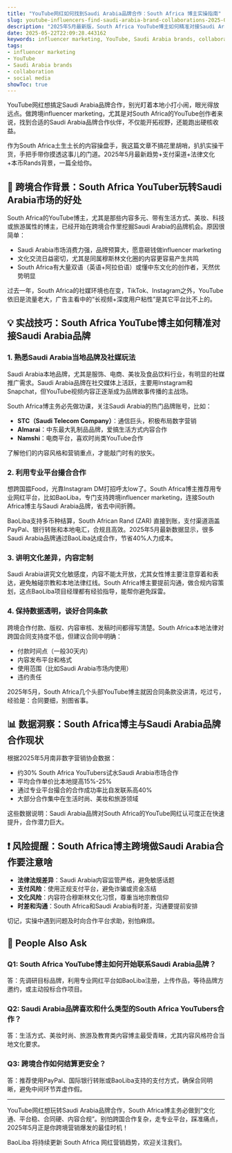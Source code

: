 ```yaml
---
title: "YouTube网红如何找到Saudi Arabia品牌合作：South Africa 博主实操指南"
slug: youtube-influencers-find-saudi-arabia-brand-collaborations-2025-05-22
description: "2025年5月最新版，South Africa YouTube博主如何精准对接Saudi Arabia品牌，实现跨境influencer marketing合作，实战经验全揭秘。"
date: 2025-05-22T22:09:28.443162
keywords: influencer marketing, YouTube, Saudi Arabia brands, collaboration, social media
tags:
- influencer marketing
- YouTube
- Saudi Arabia brands
- collaboration
- social media
showToc: true
---
```


YouTube网红想搞定Saudi Arabia品牌合作，别光盯着本地小打小闹，眼光得放远点。做跨境influencer marketing，尤其是对South Africa的YouTube创作者来说，找到合适的Saudi Arabia品牌合作伙伴，不仅能开拓视野，还能跑出硬核收益。

作为South Africa土生土长的内容操盘手，我这篇文章不搞花里胡哨，扒扒实操干货，手把手带你摸透这事儿的门道。2025年5月最新趋势+支付渠道+法律文化+本币Rands背景，一篇全给你。

## 📢 跨境合作背景：South Africa YouTuber玩转Saudi Arabia市场的好处

South Africa的YouTube博主，尤其是那些内容多元、带有生活方式、美妆、科技或旅游属性的博主，已经开始在跨境合作里挖掘Saudi Arabia的品牌机会。原因很简单：

- Saudi Arabia市场消费力强，品牌预算大，愿意砸钱做influencer marketing  
- 文化交流日益密切，尤其是同属穆斯林文化圈的内容更容易产生共鸣  
- South Africa有大量双语（英语+阿拉伯语）或懂中东文化的创作者，天然优势明显  

过去一年，South Africa的社媒环境也在变，TikTok、Instagram之外，YouTube依旧是流量老大，广告主看中的“长视频+深度用户粘性”是其它平台比不上的。

## 💡 实战技巧：South Africa YouTube博主如何精准对接Saudi Arabia品牌

### 1. 熟悉Saudi Arabia当地品牌及社媒玩法

Saudi Arabia本地品牌，尤其是服饰、电商、美妆及食品饮料行业，有明显的社媒推广需求。Saudi Arabia品牌在社交媒体上活跃，主要用Instagram和Snapchat，但YouTube视频内容正逐渐成为品牌故事传播的主战场。

South Africa博主务必先做功课，关注Saudi Arabia的热门品牌账号，比如：

- **STC（Saudi Telecom Company）**：通信巨头，积极布局数字营销  
- **Almarai**：中东最大乳制品品牌，爱搞生活方式内容合作  
- **Namshi**：电商平台，喜欢时尚类YouTube合作  

了解他们的内容风格和营销重点，才能敲门时有的放矢。

### 2. 利用专业平台撮合合作

想跨国揾Food，光靠Instagram DM打招呼太low了。South Africa博主推荐用专业网红平台，比如BaoLiba，专门支持跨境influencer marketing，连接South Africa博主与Saudi Arabia品牌，省去中间折腾。

BaoLiba支持多币种结算，South African Rand (ZAR) 直接到账，支付渠道涵盖PayPal、银行转账和本地电汇，合规且高效。2025年5月最新数据显示，很多Saudi Arabia品牌通过BaoLiba达成合作，节省40%人力成本。

### 3. 讲明文化差异，内容定制

Saudi Arabia讲究文化敏感度，内容不能太开放，尤其女性博主要注意穿着和表达，避免触碰宗教和本地法律红线。South Africa博主要提前沟通，做合规内容策划，这点BaoLiba项目经理都有经验指导，能帮你避免踩雷。

### 4. 保持数据透明，谈好合同条款

跨境合作付款、版权、内容审核、发稿时间都得写清楚。South Africa本地法律对跨国合同支持度不低，但建议合同中明确：

- 付款时间点（一般30天内）  
- 内容发布平台和格式  
- 使用范围（比如Saudi Arabia市场内使用）  
- 违约责任  

2025年5月，South Africa几个头部YouTube博主就因合同条款没讲清，吃过亏，经验是：合同要细，别图省事。

## 📊 数据洞察：South Africa博主与Saudi Arabia品牌合作现状

根据2025年5月南非数字营销协会数据：

- 约30% South Africa YouTubers试水Saudi Arabia市场合作  
- 平均合作单价比本地提高15%-25%  
- 通过专业平台撮合的合作成功率比自发联系高40%  
- 大部分合作集中在生活时尚、美妆和旅游领域  

这些数据说明：Saudi Arabia品牌对South Africa的YouTube网红认可度正在快速提升，合作潜力巨大。

## ❗ 风险提醒：South Africa博主跨境做Saudi Arabia合作要注意啥

- **法律法规差异**：Saudi Arabia内容监管严格，避免敏感话题  
- **支付风险**：使用正规支付平台，避免诈骗或资金冻结  
- **文化风险**：内容符合穆斯林文化习惯，尊重当地宗教信仰  
- **时差和沟通**：South Africa和Saudi Arabia有时差，沟通要提前安排  

切记，实操中遇到问题及时向合作平台求助，别怕麻烦。

## 🧐 People Also Ask

### Q1: South Africa YouTube博主如何开始联系Saudi Arabia品牌？

答：先调研目标品牌，利用专业网红平台如BaoLiba注册，上传作品，等待品牌方邀约，或主动投标合作项目。

### Q2: Saudi Arabia品牌喜欢和什么类型的South Africa YouTubers合作？

答：生活方式、美妆时尚、旅游及教育类内容博主最受青睐，尤其内容风格符合当地文化要求。

### Q3: 跨境合作如何结算更安全？

答：推荐使用PayPal、国际银行转账或BaoLiba支持的支付方式，确保合同明晰，避免中间环节弄虚作假。

---

YouTube网红想玩转Saudi Arabia品牌合作，South Africa博主务必做到“文化通、平台稳、合同硬、内容合规”。别怕跨国合作复杂，走专业平台，踩准痛点，2025年5月正是你跨境营销爆发的最佳时机！

BaoLiba 将持续更新 South Africa 网红营销趋势，欢迎关注我们。